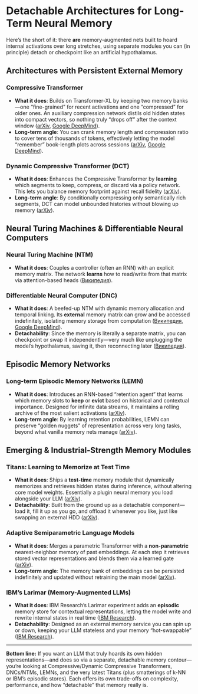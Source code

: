 # Detachable Architectures for Long-Term Neural Memory

Here’s the short of it: there **are** memory-augmented nets built to hoard internal activations over long stretches, using separate modules you can (in principle) detach or checkpoint like an artificial hypothalamus.

## Architectures with Persistent External Memory

### Compressive Transformer

* **What it does**: Builds on Transformer-XL by keeping two memory banks—one “fine-grained” for recent activations and one “compressed” for older ones.  An auxiliary compression network distils old hidden states into compact vectors, so nothing truly “drops off” after the context window ([arXiv][1], [Google DeepMind][2]).
* **Long-term angle**: You can crank memory length and compression ratio to cover tens of thousands of tokens, effectively letting the model “remember” book-length plots across sessions ([arXiv][1], [Google DeepMind][2]).

### Dynamic Compressive Transformer (DCT)

* **What it does**: Enhances the Compressive Transformer by **learning** which segments to keep, compress, or discard via a policy network.  This lets you balance memory footprint against recall fidelity ([arXiv][3]).
* **Long-term angle**: By conditionally compressing only semantically rich segments, DCT can model unbounded histories without blowing up memory ([arXiv][3]).

## Neural Turing Machines & Differentiable Neural Computers

### Neural Turing Machine (NTM)

* **What it does**: Couples a controller (often an RNN) with an explicit memory matrix.  The network **learns** how to read/write from that matrix via attention-based heads ([Википедия][4]).

### Differentiable Neural Computer (DNC)

* **What it does**: A beefed-up NTM with dynamic memory allocation and temporal linking.  Its **external** memory matrix can grow and be accessed indefinitely, isolating memory storage from computation ([Википедия][4], [Google DeepMind][5]).
* **Detachability**: Since the memory is literally a separate matrix, you can checkpoint or swap it independently—very much like unplugging the model’s hypothalamus, saving it, then reconnecting later ([Википедия][4]).

## Episodic Memory Networks

### Long-term Episodic Memory Networks (LEMN)

* **What it does**: Introduces an RNN-based “retention agent” that learns which memory slots to **keep** or **evict** based on historical and contextual importance.  Designed for infinite data streams, it maintains a rolling archive of the most salient activations ([arXiv][6]).
* **Long-term angle**: By learning retention probabilities, LEMN can preserve “golden nuggets” of representation across very long tasks, beyond what vanilla memory nets manage ([arXiv][6]).

## Emerging & Industrial-Strength Memory Modules

### Titans: Learning to Memorize at Test Time

* **What it does**: Ships a **test-time** memory module that dynamically memorizes and retrieves hidden states during inference, without altering core model weights.  Essentially a plugin neural memory you load alongside your LLM ([arXiv][7]).
* **Detachability**: Built from the ground up as a detachable component—load it, fill it up as you go, and offload it whenever you like, just like swapping an external HDD ([arXiv][7]).

### Adaptive Semiparametric Language Models

* **What it does**: Merges a parametric Transformer with a **non-parametric** nearest-neighbor memory of past embeddings.  At each step it retrieves stored vector representations and blends them via a learned gate ([arXiv][8]).
* **Long-term angle**: The memory bank of embeddings can be persisted indefinitely and updated without retraining the main model ([arXiv][8]).

### IBM’s Larimar (Memory-Augmented LLMs)

* **What it does**: IBM Research’s Larimar experiment adds an **episodic** memory store for contextual representations, letting the model write and rewrite internal states in real time ([IBM Research][9]).
* **Detachability**: Designed as an external memory service you can spin up or down, keeping your LLM stateless and your memory “hot-swappable” ([IBM Research][9]).

---

**Bottom line:** If you want an LLM that truly hoards its own hidden representations—and does so via a separate, detachable memory contour—you’re looking at Compressive/Dynamic Compressive Transformers, DNCs/NTMs, LEMNs, and the very latest Titans (plus smatterings of k-NN or IBM’s episodic stores). Each offers its own trade-offs on complexity, performance, and how “detachable” that memory really is.

[1]: https://arxiv.org/abs/1911.05507 "Compressive Transformers for Long-Range Sequence Modelling"
[2]: https://deepmind.google/discover/blog/a-new-model-and-dataset-for-long-range-memory/ "A new model and dataset for long-range memory - Google DeepMind"
[3]: https://arxiv.org/abs/2110.04821 "DCT: Dynamic Compressive Transformer for Modeling Unbounded Sequence"
[4]: https://en.wikipedia.org/wiki/Differentiable_neural_computer "Differentiable neural computer"
[5]: https://deepmind.google/discover/blog/differentiable-neural-computers/ "Differentiable neural computers - Google DeepMind"
[6]: https://arxiv.org/abs/1812.04227 "Learning What to Remember: Long-term Episodic Memory Networks ..."
[7]: https://arxiv.org/abs/2501.00663 "Titans: Learning to Memorize at Test Time"
[8]: https://arxiv.org/abs/2102.02557 "Adaptive Semiparametric Language Models"
[9]: https://research.ibm.com/blog/memory-augmented-LLMs "How memory augmentation can improve large language models"
